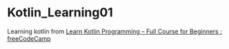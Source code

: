 # Kotlin_Learning01
Learning kotlin from [Learn Kotlin Programming – Full Course for Beginners : freeCodeCamp](https://youtu.be/EExSSotojVI?si=4tJZHmVcVu1dXLC4)
